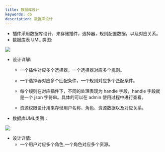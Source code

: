 ```yaml
---
title: 数据库设计
keywords: db
description: 数据库设计
---
```


* 插件采用数据库设计，来存储插件，选择器，规则配置数据，以及对应关系。
* 数据库表 UML 类图:

 ![](/img/shenyu/db/shenyu-db.png)

* 设计详解:
  
   * 一个插件对应多个选择器，一个选择器对应多个规则。

   * 一个选择器对应多个匹配条件，一个规则对应多个匹配条件。

   * 每个规则在对应插件下，不同的处理表现为 handle 字段，handle 字段就是一个 json 字符串。具体的可以在 admin 使用过程中进行查看。
     
   * 资源权限设计用来存储用户名称、角色、资源数据以及对应关系。
   
* 数据库UML类图：

![](/img/shenyu/db/shenyu-permission-db.png)

* 设计详情:
   * 一个用户对应多个角色,一个角色对应多个资源。

